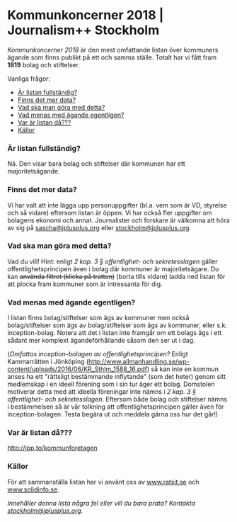 # Kommunkoncerner 2018 | Journalism++ Stockholm

*Kommunkoncerner 2018* är den mest omfattande listan över kommuners ägande som finns publikt på ett och samma ställe. Totalt har vi fått fram **1819** bolag och stiftelser.

Vanliga frågor:

* [Är listan fullständig?](#Är-listan-fullständig)
* [Finns det mer data?](#finns-det-mer-data)
* [Vad ska man göra med detta?](#vad-ska-man-göra-med-detta)
* [Vad menas med ägande egentligen?](#vad-menas-med-ägande-egentligen)
* [Var är listan då???](#var-är-listan-då)
* [Källor](#källor)


### Är listan fullständig?

Nä. Den visar bara bolag och stiftelser där kommunen har ett majoritetsägande.

### Finns det mer data?

Vi har valt att inte lägga upp personuppgifter (bl.a. vem som är VD, styrelse och så vidare) eftersom listan är öppen. Vi har också fler uppgifter om bolagens ekonomi och annat. Journalister och forskare är välkomna att höra av sig på sascha@jplusplus.org eller stockholm@jplusplus.org.

### Vad ska man göra med detta?

Vad du vill! Hint: enligt *2 kap. 3 § offentlighet- och sekretesslagen* gäller offentlighetsprincipen även i bolag där kommuner är majoritetsägare. Du kan ~~använda filtret (klicka på tratten)~~ (borta tills vidare) ladda ned listan för att plocka fram kommuner som är intressanta för dig.

### Vad menas med ägande egentligen? 
I listan finns bolag/stiftelser som ägs av kommuner men också bolag/stiftelser som ägs av bolag/stiftelser som ägs av kommuner, eller s.k. inception-bolag. Notera att det i listan inte framgår om ett bolags ägs i ett sådant mer komplext ägandeförhållande såsom den ser ut i dag.

(*Omfattas inception-bolagen av offentlighetsprincipen?*
Enligt Kammarrätten i Jönköping (http://www.allmanhandling.se/wp-content/uploads/2016/06/KR_Sthlm_1588_16.pdf) så kan inte en kommun anses ha ett "rättsligt bestämmande inflytande" (som det heter) genom sitt medlemskap i en ideell förening som i sin tur äger ett bolag. Domstolen motiverar detta med att ideella föreningar inte nämns i *2 kap. 3 § offentlighet- och sekretesslagen*. Eftersom både bolag och stiftelser nämns i bestämmelsen så är vår tolkning att offentlighetsprincipen gäller även för inception-bolagen. Testa begära ut och meddela gärna oss hur det går!)

### Var är listan då???

http://jpp.to/kommunforetagen

### Källor
För att sammanställa listan har vi använt oss av www.ratsit.se och www.solidinfo.se.

*Innehåller denna lista några fel eller vill du bara prata? Kontakta stockholm@jplusplus.org.*

